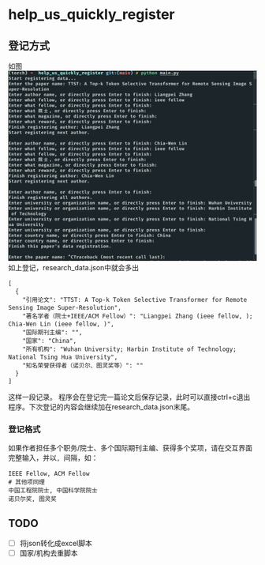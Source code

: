 # help_us_quickly_register

## 登记方式
如图
![登记方法](.asset/image.png)
如上登记，research_data.json中就会多出
```
[
  {
    "引用论文": "TTST: A Top-k Token Selective Transformer for Remote Sensing Image Super-Resolution",
    "著名学者（院士+IEEE/ACM Fellow）": "Liangpei Zhang (ieee fellow, ); Chia-Wen Lin (ieee fellow, )",
    "国际期刊主编": "",
    "国家": "China",
    "所有机构": "Wuhan University; Harbin Institute of Technology; National Tsing Hua University",
    "知名荣誉获得者（诺贝尔、图灵奖等）": ""
  }
]
```
这样一段记录。
程序会在登记完一篇论文后保存记录，此时可以直接ctrl+c退出程序。下次登记的内容会继续加在research_data.json末尾。

### 登记格式
如果作者担任多个职务/院士、多个国际期刊主编、获得多个奖项，请在交互界面完整输入，并以`, `间隔，如：
```
IEEE Fellow, ACM Fellow
# 其他项同理
中国工程院院士, 中国科学院院士
诺贝尔奖, 图灵奖
```


## TODO
- [ ] 将json转化成excel脚本
- [ ] 国家/机构去重脚本
